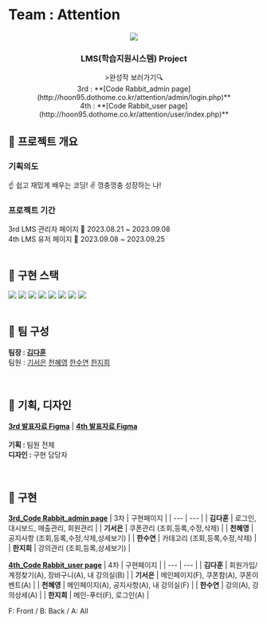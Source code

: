 <h1>Team : Attention</h1>
<div align="center">
  <img src="https://i.postimg.cc/DfX5958C/Code-Rabbit.png">
  <h3>LMS(학습지원시스템) Project</h3>
>완성작 보러가기🔍
<br>
3rd : **[Code Rabbit_admin page](http://hoon95.dothome.co.kr/attention/admin/login.php)** <br> 
4th : **[Code Rabbit_user page](http://hoon95.dothome.co.kr/attention/user/index.php)**  

</div>

## 📝 프로젝트 개요

<h3>기획의도</h3>
☝️ 쉽고 재밌게 배우는 코딩!  
✌️ 껑충껑충 성장하는 나!

<br>
<h3>프로젝트 기간</h3>
3rd LMS 관리자 페이지 📅 2023.08.21 ~ 2023.09.08<br>
4th LMS 유저 페이지 📅 2023.09.08 ~ 2023.09.25

<br>
<br>

## 🚀 구현 스택
<span>
  <img src="https://img.shields.io/badge/HTML5-E34F26?style=flat&logo=html5&logoColor=white">
  <img src="https://img.shields.io/badge/CSS3-1572B6?style=flat&logo=css3&logoColor=white">
  <img src="https://img.shields.io/badge/JavaScript-F7DF1E?style=flat&logo=javascript&logoColor=white"/>
  <img src="https://img.shields.io/badge/jQuery-0769AD?style=flat&logo=jquery&logoColor=white">
  <img src="https://img.shields.io/badge/Bootstrap-7952B3?style=flat&logo=bootstrap&logoColor=white"/>
  <img src="https://img.shields.io/badge/php-777BB4?style=flat&logo=php&logoColor=white">
  <img src="https://img.shields.io/badge/MySQL-0769AD?style=flat&logo=mysql&logoColor=white"/>
  <img src="https://img.shields.io/badge/Apache-D21218?style=flat&logo=apache&logoColor=white"/>
</span>

<br>
<br>

## 🐰 팀 구성

**팀장 : [김다훈](https://github.com/hoon95)**<br />
팀원 : [기서은](https://github.com/rltjdms) 
[천혜영](https://github.com/HyeYoungee)
[한수연](https://github.com/SOOSLOANE)
[한지희](https://github.com/jijihui22)

<br>

## 🎨 기획, 디자인

**[3rd 발표자료 Figma](https://www.figma.com/file/10UMk7aVCAB6EPqeRh8F59/Code-Rabbit-%EA%B4%80%EB%A6%AC%EC%9E%90-%ED%8E%98%EC%9D%B4%EC%A7%80?type=design&node-id=0-1&mode=design&t=2cKKBt7VoRvGPZMf-0)** | 
**[4th 발표자료 Figma](https://www.figma.com/file/ODlTPVhE5OwtLyh4Lk1DwZ/Code-Rabbit-%EC%82%AC%EC%9A%A9%EC%9E%90-%ED%8E%98%EC%9D%B4%EC%A7%80?type=design&mode=design&t=2cKKBt7VoRvGPZMf-0)**  
<br>
<b>기획 : </b>팀원 전체  
<b>디자인 : </b>구현 담당자  

<br>

## 🌈 구현

**[3rd_Code Rabbit_admin page](http://hoon95.dothome.co.kr/attention/admin/login.php)**
| 3차 | 구현페이지 |
| --- | --- |
| **김다훈** | 로그인, 대시보드, 매출관리, 회원관리 |
| **기서은** | 쿠폰관리 (조회,등록,수정,삭제) |
| **천혜영** | 공지사항 (조회,등록,수정,삭제,상세보기) |
| **한수연** | 카테고리 (조회,등록,수정,삭제) |
| **한지희** | 강의관리 (조회,등록,상세보기) |

**[4th_Code Rabbit_user page](http://hoon95.dothome.co.kr/attention/user/index.php)**
| 4차 | 구현페이지 |
| --- | --- |
| **김다훈** | 회원가입/계정찾기(A), 장바구니(A), 내 강의실(B) |
| **기서은** | 메인페이지(F), 쿠폰함(A), 쿠폰이벤트(A) |
| **천혜영** | 메인페이지(A), 공지사항(A), 내 강의실(F) |
| **한수연** | 강의(A), 강의상세(A) |
| **한지희** | 메인-푸터(F), 로그인(A) |
  
F: Front / B: Back / A: All

